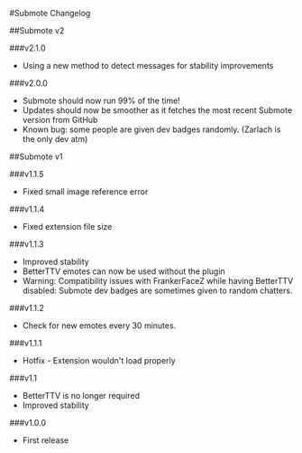 #Submote Changelog

##Submote v2

###v2.1.0
- Using a new method to detect messages for stability improvements

###v2.0.0
- Submote should now run 99% of the time!
- Updates should now be smoother as it fetches the most recent Submote version from GitHub
- Known bug: some people are given dev badges randomly. (Zarlach is the only dev atm)

##Submote v1

###v1.1.5
- Fixed small image reference error

###v1.1.4
- Fixed extension file size

###v1.1.3
- Improved stability
- BetterTTV emotes can now be used without the plugin
- Warning: Compatibility issues with FrankerFaceZ while having BetterTTV disabled: Submote dev badges are sometimes given to random chatters.

###v1.1.2
- Check for new emotes every 30 minutes.

###v1.1.1
- Hotfix - Extension wouldn't load properly

###v1.1
- BetterTTV is no longer required
- Improved stability

###v1.0.0
- First release